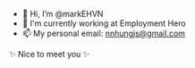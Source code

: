 - 👋 Hi, I’m @markEHVN
- 🌱 I'm currently working at Employment Hero
- 📫 My personal email: nnhungjs@gmail.com

✨ Nice to meet you ✨
